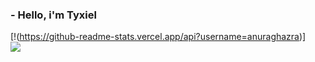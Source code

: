 ### - Hello, i'm Tyxiel
[!(https://github-readme-stats.vercel.app/api?username=anuraghazra)]
<br>
![](https://github-readme-stats.vercel.app/api/top-langs/api?username=Tyxiel&theme=omni&hide_border=true&include_all_commits=true&hide_progress=true)
